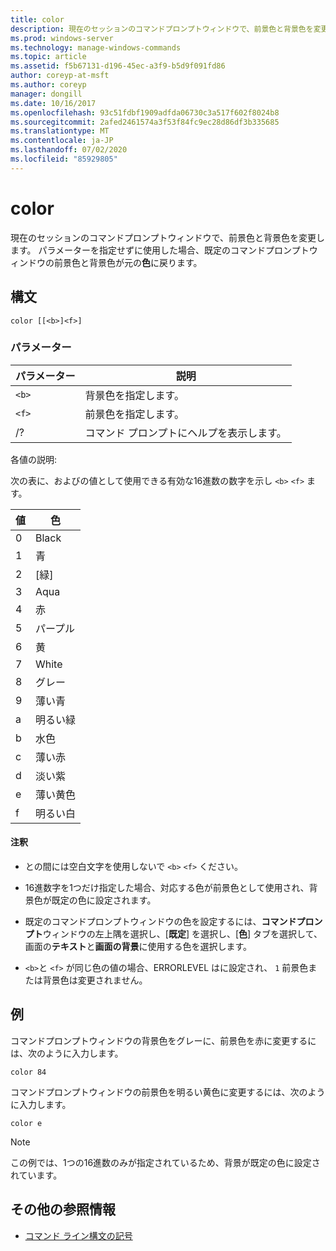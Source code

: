 ```yaml
---
title: color
description: 現在のセッションのコマンドプロンプトウィンドウで、前景色と背景色を変更する color コマンドの参照記事。
ms.prod: windows-server
ms.technology: manage-windows-commands
ms.topic: article
ms.assetid: f5b67131-d196-45ec-a3f9-b5d9f091fd86
author: coreyp-at-msft
ms.author: coreyp
manager: dongill
ms.date: 10/16/2017
ms.openlocfilehash: 93c51fdbf1909adfda06730c3a517f602f8024b8
ms.sourcegitcommit: 2afed2461574a3f53f84fc9ec28d86df3b335685
ms.translationtype: MT
ms.contentlocale: ja-JP
ms.lasthandoff: 07/02/2020
ms.locfileid: "85929805"
---
```

# <a name="color"></a>color

現在のセッションのコマンドプロンプトウィンドウで、前景色と背景色を変更します。 パラメーターを指定せずに使用した場合、既定のコマンドプロンプトウィンドウの前景色と背景色が元の**色**に戻ります。

## <a name="syntax"></a>構文

```
color [[<b>]<f>]
```

### <a name="parameters"></a>パラメーター

| パラメーター | 説明 |
| --------- | ----------- |
| `<b>` | 背景色を指定します。 |
| `<f>` | 前景色を指定します。 |
| /? | コマンド プロンプトにヘルプを表示します。 |

各値の説明:

次の表に、およびの値として使用できる有効な16進数の数字を示し `<b>` `<f>` ます。

| 値 | 色 |
| ----- | ----- |
| 0 | Black |
| 1 | 青 |
| 2 | [緑] |
| 3 | Aqua |
| 4 | 赤 |
| 5 | パープル |
| 6 | 黄 |
| 7 | White |
| 8 | グレー |
| 9 | 薄い青 |
| a | 明るい緑 |
| b | 水色 |
| c | 薄い赤 |
| d | 淡い紫 |
| e | 薄い黄色 |
| f | 明るい白 |

#### <a name="remarks"></a>注釈

- との間には空白文字を使用しないで `<b>` `<f>` ください。

- 16進数字を1つだけ指定した場合、対応する色が前景色として使用され、背景色が既定の色に設定されます。

- 既定のコマンドプロンプトウィンドウの色を設定するには、**コマンドプロンプト**ウィンドウの左上隅を選択し、[**既定**] を選択し、[**色**] タブを選択して、画面の**テキスト**と**画面の背景**に使用する色を選択します。

- `<b>`と `<f>` が同じ色の値の場合、ERRORLEVEL はに設定され、 `1` 前景色または背景色は変更されません。

## <a name="examples"></a>例

コマンドプロンプトウィンドウの背景色をグレーに、前景色を赤に変更するには、次のように入力します。

```
color 84
```

コマンドプロンプトウィンドウの前景色を明るい黄色に変更するには、次のように入力します。

```
color e
```

> [!NOTE]
> この例では、1つの16進数のみが指定されているため、背景が既定の色に設定されています。

## <a name="additional-references"></a>その他の参照情報

- [コマンド ライン構文の記号](command-line-syntax-key.md)
